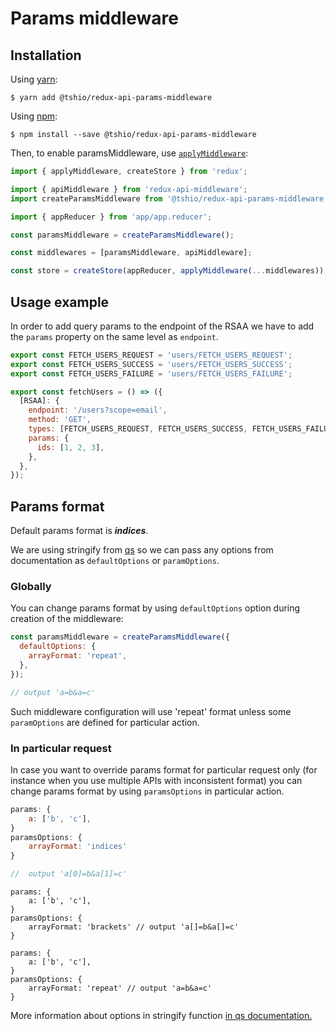 # Params middleware

## Installation

Using [yarn](https://yarnpkg.com/lang/en/):

    $ yarn add @tshio/redux-api-params-middleware

Using [npm](https://www.npmjs.com/):

    $ npm install --save @tshio/redux-api-params-middleware

Then, to enable paramsMiddleware, use [`applyMiddleware`](https://redux.js.org/api-reference/applymiddleware):

```js
import { applyMiddleware, createStore } from 'redux';

import { apiMiddleware } from 'redux-api-middleware';
import createParamsMiddleware from '@tshio/redux-api-params-middleware';

import { appReducer } from 'app/app.reducer';

const paramsMiddleware = createParamsMiddleware();

const middlewares = [paramsMiddleware, apiMiddleware];

const store = createStore(appReducer, applyMiddleware(...middlewares));
```

## Usage example

In order to add query params to the endpoint of the RSAA we have to add the `params` property on the same level as `endpoint`.

```js
export const FETCH_USERS_REQUEST = 'users/FETCH_USERS_REQUEST';
export const FETCH_USERS_SUCCESS = 'users/FETCH_USERS_SUCCESS';
export const FETCH_USERS_FAILURE = 'users/FETCH_USERS_FAILURE';

export const fetchUsers = () => ({
  [RSAA]: {
    endpoint: '/users?scope=email',
    method: 'GET',
    types: [FETCH_USERS_REQUEST, FETCH_USERS_SUCCESS, FETCH_USERS_FAILURE],
    params: {
      ids: [1, 2, 3],
    },
  },
});
```

## Params format

Default params format is _**indices**_.

We are using stringify from [qs](https://github.com/ljharb/qs) so we can pass any options from documentation
as `defaultOptions` or `paramOptions`.

### Globally

You can change params format by using `defaultOptions` option during creation of the middleware:

```js
const paramsMiddleware = createParamsMiddleware({
  defaultOptions: {
    arrayFormat: 'repeat',
  },
});

// output 'a=b&a=c'
```

Such middleware configuration will use 'repeat' format unless some `paramOptions` are defined for particular action.

### In particular request

In case you want to override params format for particular request only
(for instance when you use multiple APIs with inconsistent format)
you can change params format by using `paramsOptions` in particular action.

```js
params: {
    a: ['b', 'c'],
}
paramsOptions: {
    arrayFormat: 'indices'
}

//  output 'a[0]=b&a[1]=c'
```

```
params: {
    a: ['b', 'c'],
}
paramsOptions: {
    arrayFormat: 'brackets' // output 'a[]=b&a[]=c'
}
```

```
params: {
    a: ['b', 'c'],
}
paramsOptions: {
    arrayFormat: 'repeat' // output 'a=b&a=c'
}
```

More information about options in stringify function [ in qs documentation.](https://github.com/ljharb/qs#stringifying)

